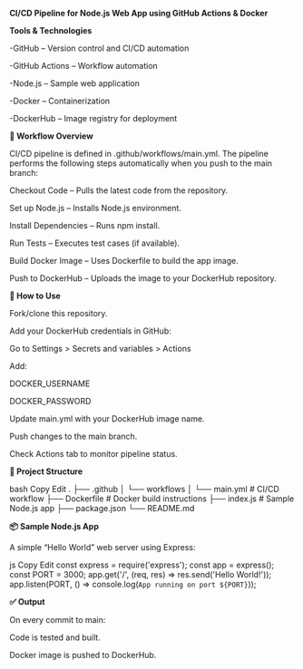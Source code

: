 **CI/CD Pipeline for Node.js Web App using GitHub Actions & Docker**

 **Tools & Technologies**
 
-GitHub – Version control and CI/CD automation

-GitHub Actions – Workflow automation

-Node.js – Sample web application

-Docker – Containerization

-DockerHub – Image registry for deployment

**🔄 Workflow Overview**

CI/CD pipeline is defined in .github/workflows/main.yml.
The pipeline performs the following steps automatically when you push to the main branch:

Checkout Code – Pulls the latest code from the repository.

Set up Node.js – Installs Node.js environment.

Install Dependencies – Runs npm install.

Run Tests – Executes test cases (if available).

Build Docker Image – Uses Dockerfile to build the app image.

Push to DockerHub – Uploads the image to your DockerHub repository.

**🧾 How to Use**

Fork/clone this repository.

Add your DockerHub credentials in GitHub:

Go to Settings > Secrets and variables > Actions

Add:

DOCKER_USERNAME

DOCKER_PASSWORD

Update main.yml with your DockerHub image name.

Push changes to the main branch.

Check Actions tab to monitor pipeline status.

**📁 Project Structure**

bash
Copy
Edit
.
├── .github
│   └── workflows
│       └── main.yml        # CI/CD workflow
├── Dockerfile              # Docker build instructions
├── index.js                # Sample Node.js app
├── package.json
└── README.md

**📦 Sample Node.js App**

A simple “Hello World” web server using Express:

js
Copy
Edit
const express = require('express');
const app = express();
const PORT = 3000;
app.get('/', (req, res) => res.send('Hello World!'));
app.listen(PORT, () => console.log(`App running on port ${PORT}`));

**✅ Output**

On every commit to main:

Code is tested and built.

Docker image is pushed to DockerHub.
